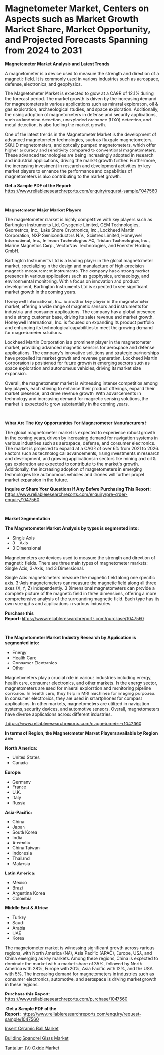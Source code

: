 <p><h1>Magnetometer Market, Centers on Aspects such as Market Growth Market Share, Market Opportunity, and Projected Forecasts Spanning from 2024 to 2031</h1></p><p><strong>Magnetometer Market Analysis and Latest Trends</strong></p>
<p><p>A magnetometer is a device used to measure the strength and direction of a magnetic field. It is commonly used in various industries such as aerospace, defense, electronics, and geophysics.</p><p>The Magnetometer Market is expected to grow at a CAGR of 12.1% during the forecast period. The market growth is driven by the increasing demand for magnetometers in various applications such as mineral exploration, oil & gas exploration, archaeological studies, and space exploration. Additionally, the rising adoption of magnetometers in defense and security applications, such as landmine detection, unexploded ordnance (UXO) detection, and metal detection, is also fueling the market growth.</p><p>One of the latest trends in the Magnetometer Market is the development of advanced magnetometer technologies, such as fluxgate magnetometers, SQUID magnetometers, and optically pumped magnetometers, which offer higher accuracy and sensitivity compared to conventional magnetometers. These advanced technologies are being increasingly adopted in research and industrial applications, driving the market growth further. Furthermore, the increasing investment in research and development activities by key market players to enhance the performance and capabilities of magnetometers is also contributing to the market growth.</p></p>
<p><strong>Get a Sample PDF of the Report:&nbsp;</strong> <a href="https://www.reliableresearchreports.com/enquiry/request-sample/1047560">https://www.reliableresearchreports.com/enquiry/request-sample/1047560</a></p>
<p>&nbsp;</p>
<p><strong>Magnetometer Major Market Players</strong></p>
<p><p>The magnetometer market is highly competitive with key players such as Bartington Instruments Ltd, Cryogenic Limited, GEM Technologies, Geometrics, Inc., Lake Shore Cryotronics, Inc., Lockheed Martin Corporation, NXP Semiconductors N.V., Scintrex Limited, Honeywell International, Inc., Infineon Technologies AG, Tristan Technologies, Inc., Marine Magnetics Corp., VectorNav Technologies, and Foerster Holding GmbH.</p><p>Bartington Instruments Ltd is a leading player in the global magnetometer market, specializing in the design and manufacture of high-precision magnetic measurement instruments. The company has a strong market presence in various applications such as geophysics, archaeology, and environmental monitoring. With a focus on innovation and product development, Bartington Instruments Ltd is expected to see significant market growth in the coming years.</p><p>Honeywell International, Inc. is another key player in the magnetometer market, offering a wide range of magnetic sensors and instruments for industrial and consumer applications. The company has a global presence and a strong customer base, driving its sales revenue and market growth. Honeywell International, Inc. is focused on expanding its product portfolio and enhancing its technological capabilities to meet the growing demand for magnetometer solutions.</p><p>Lockheed Martin Corporation is a prominent player in the magnetometer market, providing advanced magnetic sensors for aerospace and defense applications. The company's innovative solutions and strategic partnerships have propelled its market growth and revenue generation. Lockheed Martin Corporation is positioned for future growth in emerging sectors such as space exploration and autonomous vehicles, driving its market size expansion.</p><p>Overall, the magnetometer market is witnessing intense competition among key players, each striving to enhance their product offerings, expand their market presence, and drive revenue growth. With advancements in technology and increasing demand for magnetic sensing solutions, the market is expected to grow substantially in the coming years.</p></p>
<p>&nbsp;</p>
<p><strong>What Are The Key Opportunities For Magnetometer Manufacturers?</strong></p>
<p><p>The global magnetometer market is expected to experience robust growth in the coming years, driven by increasing demand for navigation systems in various industries such as aerospace, defense, and consumer electronics. The market is projected to expand at a CAGR of over 6% from 2021 to 2026. Factors such as technological advancements, rising investments in research and development, and growing applications in sectors like mining and oil & gas exploration are expected to contribute to the market's growth. Additionally, the increasing adoption of magnetometers in emerging technologies like autonomous vehicles and drones will further propel market expansion in the future.</p></p>
<p><strong>Inquire or Share Your Questions If Any Before Purchasing This Report:</strong> <a href="https://www.reliableresearchreports.com/enquiry/pre-order-enquiry/1047560">https://www.reliableresearchreports.com/enquiry/pre-order-enquiry/1047560</a></p>
<p>&nbsp;</p>
<p><strong>Market Segmentation</strong></p>
<p><strong>The Magnetometer Market Analysis by types is segmented into:</strong></p>
<p><ul><li>Single Axis</li><li>3 - Axis</li><li>3 Dimensional</li></ul></p>
<p><p>Magnetometers are devices used to measure the strength and direction of magnetic fields. There are three main types of magnetometer markets: Single Axis, 3-Axis, and 3 Dimensional. </p><p>Single Axis magnetometers measure the magnetic field along one specific axis. 3-Axis magnetometers can measure the magnetic field along all three axes (X, Y, Z) independently. 3 Dimensional magnetometers can provide a complete picture of the magnetic field in three dimensions, offering a more comprehensive analysis of the surrounding magnetic field. Each type has its own strengths and applications in various industries.</p></p>
<p><strong>Purchase this Report:&nbsp;</strong><a href="https://www.reliableresearchreports.com/purchase/1047560">https://www.reliableresearchreports.com/purchase/1047560</a></p>
<p>&nbsp;</p>
<p><strong>The Magnetometer Market Industry Research by Application is segmented into:</strong></p>
<p><ul><li>Energy</li><li>Health Care</li><li>Consumer Electronics</li><li>Other</li></ul></p>
<p><p>Magnetometers play a crucial role in various industries including energy, health care, consumer electronics, and other markets. In the energy sector, magnetometers are used for mineral exploration and monitoring pipeline corrosion. In health care, they help in MRI machines for imaging purposes. In consumer electronics, they are used in smartphones for compass applications. In other markets, magnetometers are utilized in navigation systems, security devices, and automotive sensors. Overall, magnetometers have diverse applications across different industries.</p></p>
<p><a href="https://www.reliableresearchreports.com/magnetometer-r1047560">&nbsp;https://www.reliableresearchreports.com/magnetometer-r1047560</a></p>
<p><strong>In terms of Region, the Magnetometer Market Players available by Region are:</strong></p>
<p>
    <p> <strong> North America: </strong>
        <ul>
            <li>United States</li>
            <li>Canada</li>
        </ul>
        </p> 
    <p> <strong> Europe: </strong>
        <ul>
            <li>Germany</li>
            <li>France</li>
            <li>U.K.</li>
            <li>Italy</li>
            <li>Russia</li>
        </ul>
        </p> 
    <p> <strong> Asia-Pacific: </strong>
        <ul>
            <li>China</li>
            <li>Japan</li>
            <li>South Korea</li>
            <li>India</li>
            <li>Australia</li>
            <li>China Taiwan</li>
            <li>Indonesia</li>
            <li>Thailand</li>
            <li>Malaysia</li>
        </ul>
        </p> 
    <p> <strong> Latin America: </strong>
        <ul>
            <li>Mexico</li>
            <li>Brazil</li>
            <li>Argentina Korea</li>
            <li>Colombia</li>
        </ul>
        </p> 
    <p> <strong> Middle East & Africa: </strong>
        <ul>
            <li>Turkey</li>
            <li>Saudi</li>
            <li>Arabia</li>
            <li>UAE</li>
            <li>Korea</li>
        </ul>
    </p>
    </p>
<p><p>The magnetometer market is witnessing significant growth across various regions, with North America (NA), Asia Pacific (APAC), Europe, USA, and China emerging as key markets. Among these regions, China is expected to dominate the market with a market share of 35%, followed by North America with 28%, Europe with 20%, Asia Pacific with 12%, and the USA with 5%. The increasing demand for magnetometers in industries such as consumer electronics, automotive, and aerospace is driving market growth in these regions.</p></p>
<p><strong>Purchase this Report: </strong><a href="https://www.reliableresearchreports.com/purchase/1047560">https://www.reliableresearchreports.com/purchase/1047560</a></p>
<p>&nbsp;<strong>Get a Sample PDF of the Report:&nbsp;&nbsp;</strong><a href="https://www.reliableresearchreports.com/enquiry/request-sample/1047560">https://www.reliableresearchreports.com/enquiry/request-sample/1047560</a></p>
<p><strong></strong></p>
<p><p><a href="https://www.linkedin.com/pulse/insert-ceramic-ball-market-size-trends-growth-outlook-forecasted-hnaqe?trackingId=TwHxn1CkJDd1tmFAFt6ceA%3D%3D">Insert Ceramic Ball Market</a></p><p><a href="https://www.linkedin.com/pulse/building-spandrel-glass-market-provides-comprehensive-analysis-s2ete?trackingId=iS7aiF9DSuWxRcJxpTl0Eg%3D%3D">Building Spandrel Glass Market</a></p><p><a href="https://www.linkedin.com/pulse/tantalum-v-oxide-market-offers-provide-insightful-data-time-period-v7poe?trackingId=YJ3E5ZX2u39bbqZ3y7Noag%3D%3D">Tantalum (V) Oxide Market</a></p></p>